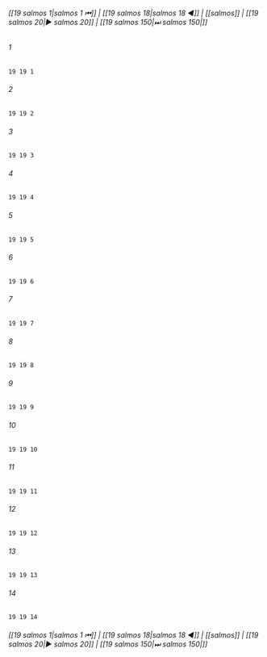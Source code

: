 
###### [[19 salmos 1|salmos 1 ⏮]] | [[19 salmos 18|salmos 18 ◀]] | [[salmos]] | [[19 salmos 20|▶ salmos 20]] | [[19 salmos 150|⏭ salmos 150|]]

###### 1
``` verse
19 19 1 
```
###### 2
``` verse
19 19 2 
```
###### 3
``` verse
19 19 3 
```
###### 4
``` verse
19 19 4 
```
###### 5
``` verse
19 19 5 
```
###### 6
``` verse
19 19 6 
```
###### 7
``` verse
19 19 7 
```
###### 8
``` verse
19 19 8 
```
###### 9
``` verse
19 19 9 
```
###### 10
``` verse
19 19 10 
```
###### 11
``` verse
19 19 11 
```
###### 12
``` verse
19 19 12 
```
###### 13
``` verse
19 19 13 
```
###### 14
``` verse
19 19 14 
```

###### [[19 salmos 1|salmos 1 ⏮]] | [[19 salmos 18|salmos 18 ◀]] | [[salmos]] | [[19 salmos 20|▶ salmos 20]] | [[19 salmos 150|⏭ salmos 150|]]

